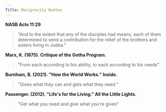 ```yaml
---
Title: Reciprocity Quotes
---
```


**NASB Acts 11:29** 

>"And to the extent that any of the disciples had means, each of them determined to send a contribution for the relief of the brothers and sisters living in Judea."

**Marx, K. (1875). Critique of the Gotha Program.**

>"From each according to his ability, to each according to his needs"

**Burnham, B. (2021). "How the World Works." Inside.**

>"Gives what they can and gets what they need."

**Passenger. (2012). "Life's for the Living." All the Little Lights.**

> "Get what you need and give what you're given"